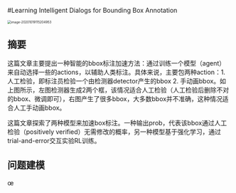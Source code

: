 #Learning Intelligent Dialogs for Bounding Box Annotation



<img src="/Users/lizhiwei/Library/Application Support/typora-user-images/image-20201019115204953.png" alt="image-20201019115204953" style="zoom:50%;" />

## 摘要

这篇文章主要提出一种智能的bbox标注加速方法：通过训练一个模型（agent）来自动选择一些的actions，以辅助人类标注。具体来说，主要包两种action：1.人工检验，即标注员检验一个由检测器detector产生的bbox 2. 手动画bbox。如上图所示，左图检测器生成2两个框，该情况适合人工检验（人工检验后删除不对的bbox、微调即可），右图产生了很多bbox，大多数bbox并不准确，这种情况适合人工手动画bbox。

这篇文章探索了两种模型来加速box标注。一种输出prob，代表该bbox通过人工检验（positively verified）无需修改的概率，另一种模型基于强化学习，通过trial-and-error交互实验RL训练。



## 问题建模

œ